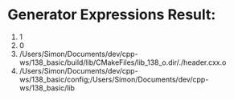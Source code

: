 # Generator Expressions Result:
1. 1
1. 0
1. /Users/Simon/Documents/dev/cpp-ws/138_basic/build/lib/CMakeFiles/lib_138_o.dir/./header.cxx.o
1. /Users/Simon/Documents/dev/cpp-ws/138_basic/config;/Users/Simon/Documents/dev/cpp-ws/138_basic/lib
